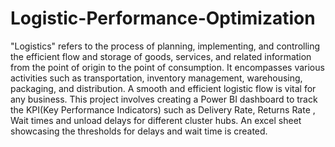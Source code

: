 # Logistic-Performance-Optimization

"Logistics" refers to the process of planning, implementing, and controlling the efficient flow and storage of goods, services, and related information from the point of origin to the point of consumption. It encompasses various activities such as transportation, inventory management, warehousing, packaging, and distribution. A smooth and efficient logistic flow is vital for any business. 
This project involves creating a Power BI dashboard to track the KPI(Key Performance Indicators) such as Delivery Rate, Returns Rate , Wait times and unload delays for different cluster hubs.
An excel sheet showcasing the thresholds for delays and wait time is created.

